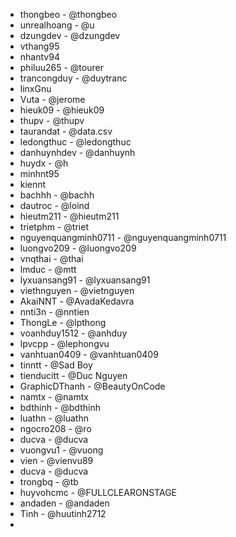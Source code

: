 - thongbeo - @thongbeo
- unrealhoang - @u
- dzungdev - @dzungdev
- vthang95
- nhantv94
- philuu265 - @tourer
- trancongduy - @duytranc
- linxGnu
- Vuta - @jerome
- hieuk09 - @hieuk09
- thupv - @thupv
- taurandat - @data.csv
- ledongthuc - @ledongthuc
- danhuynhdev - @danhuynh
- huydx - @h
- minhnt95
- kiennt
- bachhh - @bachh
- dautroc - @loind
- hieutm211 - @hieutm211
- trietphm - @triet
- nguyenquangminh0711 - @nguyenquangminh0711
- luongvo209 - @luongvo209
- vnqthai - @thai
- lmduc - @mtt
- lyxuansang91 - @lyxuansang91
- viethnguyen - @vietnguyen
- AkaiNNT - @AvadaKedavra
- nnti3n - @nntien
- ThongLe - @lpthong
- voanhduy1512 - @anhduy
- lpvcpp - @lephongvu
- vanhtuan0409 - @vanhtuan0409
- tinntt - @Sad Boy
- tienducitt - @Duc Nguyen
- GraphicDThanh - @BeautyOnCode
- namtx - @namtx
- bdthinh - @bdthinh
- luathn - @luathn
- ngocro208 - @ro
- ducva - @ducva
- vuongvu1 - @vuong
- vien - @vienvu89
- ducva - @ducva
- trongbq  - @tb
- huyvohcmc - @FULLCLEARONSTAGE
- andaden - @andaden
- Tinh - @huutinh2712
- 
